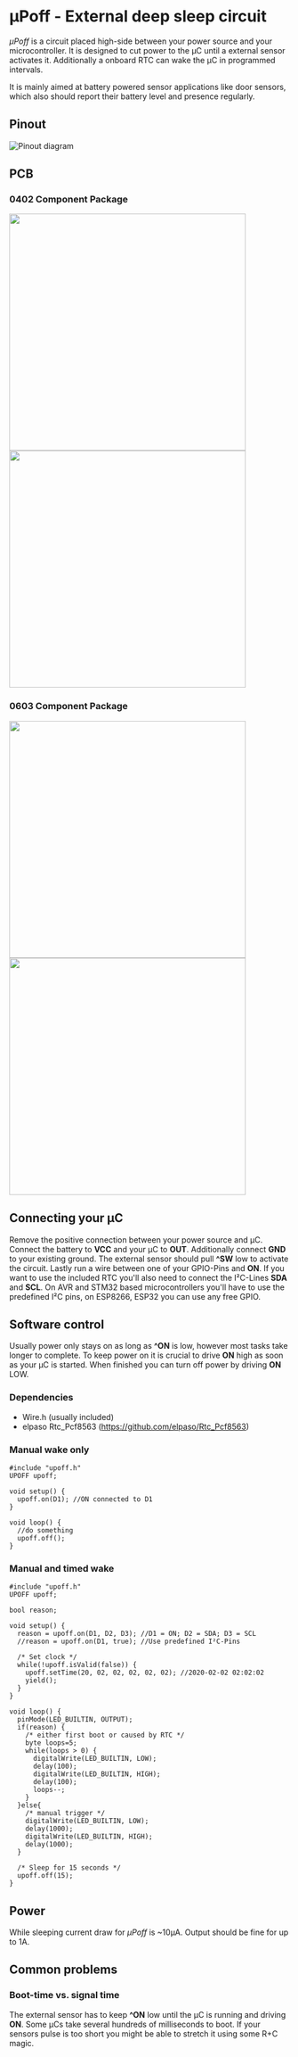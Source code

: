 # µPoff - External deep sleep circuit
*µPoff* is a circuit placed high-side between your power source and your microcontroller. It is designed to cut power to the µC until a external sensor activates it. Additionally a onboard RTC can wake the µC in programmed intervals.

It is mainly aimed at battery powered sensor applications like door sensors, which also should report their battery level and presence regularly.

## Pinout

![Pinout diagram](/doc/RTC-Pinout.png?raw=true)

## PCB
### 0402 Component Package 
<p float="left">
  <img src="/doc/PCB_0402_top.png" width="425" />
  <img src="/doc/PCB_0402_bottom.png" width="425" /> 
</p>

### 0603 Component Package 
<p float="left">
  <img src="/doc/PCB_0603_top.png" width="425" />
  <img src="/doc/PCB_0603_bottom.png" width="425" /> 
</p>

## Connecting your µC

Remove the positive connection between your power source and µC. Connect the battery to **VCC** and your µC to **OUT**. Additionally connect **GND** to your existing ground. The external sensor should pull **^SW** low to activate the circuit. Lastly run a wire between one of your GPIO-Pins and **ON**. If you want to use the included RTC you'll also need to connect the I²C-Lines **SDA** and **SCL**. On AVR and STM32 based microcontrollers you'll have to use the predefined I²C pins, on ESP8266, ESP32 you can use any free GPIO.

## Software control

Usually power only stays on as long as **^ON** is low, however most tasks take longer to complete. To keep power on it is crucial to drive **ON** high as soon as your µC is started. When finished you can turn off power by driving **ON** LOW.

### Dependencies

 * Wire.h (usually included)
 * elpaso Rtc_Pcf8563 (https://github.com/elpaso/Rtc_Pcf8563)

### Manual wake only
```
#include "upoff.h"
UPOFF upoff;

void setup() {
  upoff.on(D1); //ON connected to D1
}

void loop() {
  //do something
  upoff.off();
}
```

### Manual and timed wake

```
#include "upoff.h"
UPOFF upoff;

bool reason;

void setup() {
  reason = upoff.on(D1, D2, D3); //D1 = ON; D2 = SDA; D3 = SCL
  //reason = upoff.on(D1, true); //Use predefined I²C-Pins

  /* Set clock */
  while(!upoff.isValid(false)) {
    upoff.setTime(20, 02, 02, 02, 02, 02); //2020-02-02 02:02:02
    yield();
  }
}

void loop() {
  pinMode(LED_BUILTIN, OUTPUT);
  if(reason) {
    /* either first boot or caused by RTC */
    byte loops=5;
    while(loops > 0) {
      digitalWrite(LED_BUILTIN, LOW);
      delay(100);
      digitalWrite(LED_BUILTIN, HIGH);
      delay(100);
      loops--;
    }
  }else{
    /* manual trigger */
    digitalWrite(LED_BUILTIN, LOW);
    delay(1000);
    digitalWrite(LED_BUILTIN, HIGH);
    delay(1000);
  }

  /* Sleep for 15 seconds */
  upoff.off(15);
}
```

## Power
While sleeping current draw for *µPoff* is ~10µA. Output should be fine for up to 1A.

## Common problems

### Boot-time vs. signal time
The external sensor has to keep **^ON** low until the µC is running and driving **ON**. Some µCs take several hundreds of milliseconds to boot. If your sensors pulse is too short you might be able to stretch it using some R+C magic.

 
